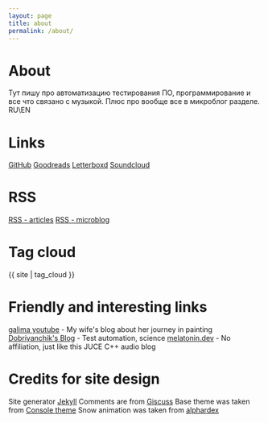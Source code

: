 ```yaml
---
layout: page
title: about
permalink: /about/
---
```

# About
Тут пишу про автоматизацию тестирования ПО, программирование и все что связано с музыкой. Плюс про вообще все в микроблог разделе. 
RU\EN

# Links
[GitHub](https://github.com/ummshsh)
[Goodreads](https://www.goodreads.com/user/show/91881550-ummshsh)
[Letterboxd](https://letterboxd.com/ummshsh/films/)
[Soundcloud](https://soundcloud.com/ummshsh)

# RSS
[RSS - articles](/feed.xml)
[RSS - microblog](/feed_microblog.xml)

# Tag cloud
<div id="tag-cloud">
  {{ site | tag_cloud }}
</div>

# Friendly and interesting links
[galima youtube](https://www.youtube.com/@galimusha) - My wife's blog about her journey in painting
[Dobriyanchik's Blog](https://dobriyanchik.github.io/) - Test automation, science
[melatonin.dev](https://melatonin.dev/blog/) - No affiliation, just like this JUCE C++ audio blog

# Credits for site design
Site generator [Jekyll](https://jekyllrb.com/)
Comments are from [Giscuss](https://giscus.app/)
Base theme was taken from [Console theme](https://github.com/b2a3e8/jekyll-theme-console)
Snow animation was taken from [alphardex](https://codepen.io/alphardex/pen/dyPorwJ)